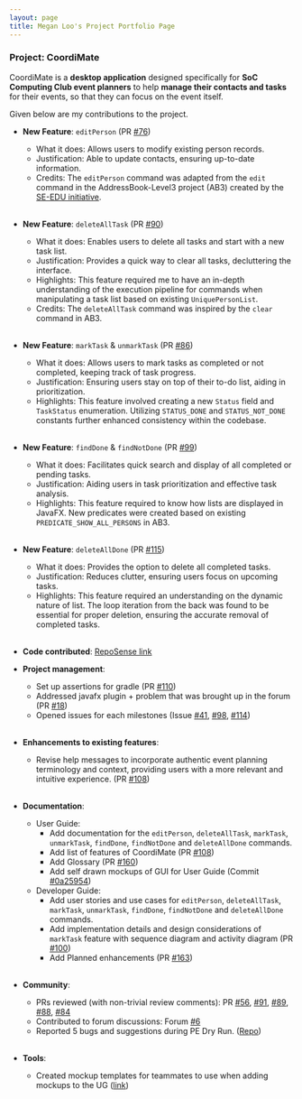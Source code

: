 ```yaml
---
layout: page
title: Megan Loo's Project Portfolio Page
---
```


### Project: CoordiMate

CoordiMate is a **desktop application** designed specifically for **SoC Computing Club event planners** to help **manage their contacts and tasks** for their events, so that they can focus on the event itself.

Given below are my contributions to the project.

* **New Feature**: `editPerson` (PR [#76](https://github.com/AY2324S1-CS2103T-T10-2/tp/pull/76))
  * What it does: Allows users to modify existing person records.
  * Justification: Able to update contacts, ensuring up-to-date information.
  * Credits: The `editPerson` command was adapted from the `edit` command in the AddressBook-Level3 project (AB3) created by the [SE-EDU initiative](https://se-education.org).<br><br>

* **New Feature**: `deleteAllTask` (PR [#90](https://github.com/AY2324S1-CS2103T-T10-2/tp/pull/90))
  * What it does: Enables users to delete all tasks and start with a new task list.
  * Justification: Provides a quick way to clear all tasks, decluttering the interface.
  * Highlights: This feature required me to have an in-depth understanding of the execution pipeline for commands when manipulating a task list based on existing `UniquePersonList`.
  * Credits: The `deleteAllTask` command was inspired by the `clear` command in AB3.<br><br>

* **New Feature**: `markTask` & `unmarkTask` (PR [#86](https://github.com/AY2324S1-CS2103T-T10-2/tp/pull/86))
  * What it does: Allows users to mark tasks as completed or not completed, keeping track of task progress.
  * Justification: Ensuring users stay on top of their to-do list, aiding in prioritization.
  * Highlights: This feature involved creating a new `Status` field and `TaskStatus` enumeration. Utilizing `STATUS_DONE` and `STATUS_NOT_DONE` constants further enhanced consistency within the codebase. <br><br>
  
* **New Feature**: `findDone` & `findNotDone` (PR [#99](https://github.com/AY2324S1-CS2103T-T10-2/tp/pull/99))
  * What it does: Facilitates quick search and display of all completed or pending tasks.
  * Justification: Aiding users in task prioritization and effective task analysis.
  * Highlights: This feature required to know how lists are displayed in JavaFX. New predicates were created based on existing `PREDICATE_SHOW_ALL_PERSONS` in AB3. <br><br>

* **New Feature**: `deleteAllDone` (PR [#115](https://github.com/AY2324S1-CS2103T-T10-2/tp/pull/115))
  * What it does: Provides the option to delete all completed tasks.
  * Justification: Reduces clutter, ensuring users focus on upcoming tasks.
  * Highlights: This feature required an understanding on the dynamic nature of list. The loop iteration from the back was found to be essential for proper deletion, ensuring the accurate removal of completed tasks.<br><br>

* **Code contributed**: [RepoSense link](https://nus-cs2103-ay2324s1.github.io/tp-dashboard/?search=m1oojv&breakdown=true)

* **Project management**:
  * Set up assertions for gradle (PR [#110](https://github.com/AY2324S1-CS2103T-T10-2/tp/pull/110))
  * Addressed javafx plugin + problem that was brought up in the forum (PR [#18](https://github.com/AY2324S1-CS2103T-T10-2/tp/pull/18))
  * Opened issues for each milestones (Issue [#41](https://github.com/AY2324S1-CS2103T-T10-2/tp/issues/41), [#98](https://github.com/AY2324S1-CS2103T-T10-2/tp/issues/98), [#114](https://github.com/AY2324S1-CS2103T-T10-2/tp/issues/114))<br><br>

* **Enhancements to existing features**:
  * Revise help messages to incorporate authentic event planning terminology and context, providing users with a more relevant and intuitive experience. (PR [#108](https://github.com/AY2324S1-CS2103T-T10-2/tp/pull/108)) <br><br> 

* **Documentation**:
  * User Guide:
    * Add documentation for the `editPerson`, `deleteAllTask`, `markTask`, `unmarkTask`, `findDone`, `findNotDone` and `deleteAllDone` commands.
    * Add list of features of CoordiMate (PR [#108](https://github.com/AY2324S1-CS2103T-T10-2/tp/pull/108))
    * Add Glossary (PR [#160](https://github.com/AY2324S1-CS2103T-T10-2/tp/pull/160))
    * Add self drawn mockups of GUI for User Guide (Commit [#0a25954](https://github.com/AY2324S1-CS2103T-T10-2/tp/pull/20/commits/0a25954d0d7a5b4d0a5b5da7ddf313bd0861c78b))
  * Developer Guide:
    * Add user stories and use cases for `editPerson`, `deleteAllTask`, `markTask`, `unmarkTask`, `findDone`, `findNotDone` and `deleteAllDone` commands.
    * Add implementation details and design considerations of `markTask` feature with sequence diagram and activity diagram (PR [#100](https://github.com/AY2324S1-CS2103T-T10-2/tp/pull/100))
    * Add Planned enhancements (PR [#163](https://github.com/AY2324S1-CS2103T-T10-2/tp/pull/163)) <br><br>

* **Community**:
  * PRs reviewed (with non-trivial review comments): PR [#56](https://github.com/AY2324S1-CS2103T-T10-2/tp/pull/56), [#91](https://github.com/AY2324S1-CS2103T-T10-2/tp/pull/91), [#89](https://github.com/AY2324S1-CS2103T-T10-2/tp/pull/89), [#88](https://github.com/AY2324S1-CS2103T-T10-2/tp/pull/88), [#84](https://github.com/AY2324S1-CS2103T-T10-2/tp/pull/84)
  * Contributed to forum discussions: Forum [#6](https://github.com/nus-cs2103-AY2324S1/forum/issues/6)
  * Reported 5 bugs and suggestions during PE Dry Run. ([Repo](https://github.com/m1oojv/ped/issues))<br><br>

* **Tools**:
  * Created mockup templates for teammates to use when adding mockups to the UG ([link](https://docs.google.com/presentation/d/1fXBqhAU6SSoSZdYVog3G9v5H6gXFMCzPAQ2BjzzWzM4/edit#slide=id.p))

